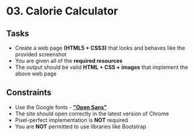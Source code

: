 # 03. Calorie Calculator

## Tasks
* Create a web page **(HTML5 + CSS3)** that looks and behaves like the provided screenshot
* You are given all of the **required resources**
* The output should be valid **HTML + CSS + images** that implement the above web page

## Constraints
* Use the Google fonts - [**"Open Sans"**](https://fonts.google.com/specimen/Open+Sans)
* The site should open correctly in the latest version of Chrome
* Pixel-perfect implementation is **NOT** required
* You are **NOT** permitted to use libraries like Bootstrap